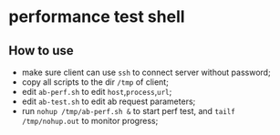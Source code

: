 
# performance test shell

## How to use

- make sure client can use `ssh` to connect server without password;
- copy all scripts to the dir `/tmp` of client;
- edit `ab-perf.sh` to edit `host`,`process`,`url`;
- edit `ab-test.sh` to edit ab request parameters;
- run `nohup /tmp/ab-perf.sh &` to start perf test, and `tailf /tmp/nohup.out` to monitor progress;


